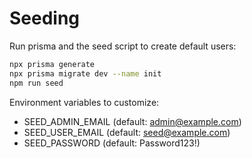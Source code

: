 # Seeding

Run prisma and the seed script to create default users:

```bash
npx prisma generate
npx prisma migrate dev --name init
npm run seed
```

Environment variables to customize:
- SEED_ADMIN_EMAIL (default: admin@example.com)
- SEED_USER_EMAIL (default: seed@example.com)
- SEED_PASSWORD (default: Password123!)
